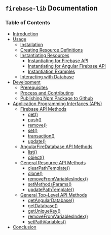 ## `firebase-lib` Documentation

### Table of Contents

* [Introduction](./docs/00-introduction.md)
* [Usage](./docs/01-usage-installation.md)
  * [Installation](./docs/01-usage-installation)
  * [Creating Resource Definitions](./docs/02-usage-creating-resource-definitions.md)
  * [Instantiating Resources](./docs/03-usage-instantiating-resources.md)
    * [Instantiating for Firebase API](./docs/04-usage-instantiating-for-firebase-api.md)
    * [Instantiating for Angular Firebase API](./docs/05-usage-instantiating-for-firebase-api.md)
    * [Instantiation Examples]('./docs/06-usage-instantiation-examples.md')
  * [Interacting with Database]()
* [Development]()
  * [Prerequisites]()
  * [Process and Contributing]()
  * [Publishing Npm Package to Github]()
* [Application Programming Interfaces (APIs)]()
  * [Firebase API Methods]()
    * [get()]()
    * [push()]()
    * [remove()]()
    * [set()]()
    * [transaction()]()
    * [update()]()
  * [AngularFireDatabase API Methods]()
    * [list()]()
    * [object()]()
  * [General Resource API Methods]()
    * [clearPathTemplate()]()
    * [clone()]()
    * [removeFromVariablesIndex()]()
    * [setMethodsParams()]()
    * [updatePathTemplate()]()
  * [General Top-Level API Methods]()
    * [getAngularDatabase()]()
    * [getDatabase()]()
    * [getUniqueKey()]()
    * [removeFromVariablesIndex()]()
    * [setPathVariables()]()
* [Conclusion]()
